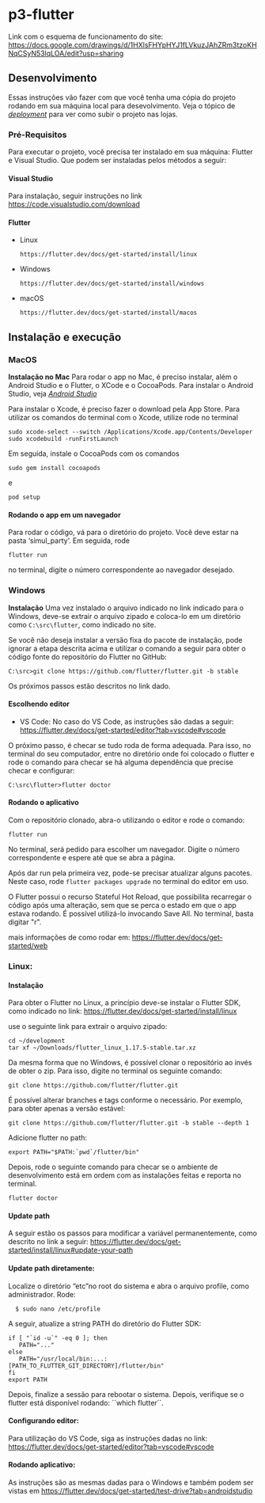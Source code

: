 # p3-flutter

Link com o esquema de funcionamento do site: https://docs.google.com/drawings/d/1HXlsFHYpHYJ1fLVkuzJAhZRm3tzoKHNqCSyN53lqLOA/edit?usp=sharing

## Desenvolvimento

Essas instruções vão fazer com que você tenha uma cópia do projeto rodando em sua máquina local para desevolvimento.
Veja o tópico de [_deployment_](#deployment) para ver como subir o projeto nas lojas.

### Pré-Requisitos

Para executar o projeto, você precisa ter instalado em sua máquina: Flutter e Visual Studio. Que podem ser instaladas pelos métodos a seguir:

#### Visual Studio
Para instalação, seguir instruções no link
https://code.visualstudio.com/download

#### Flutter

- Linux

  ```
  https://flutter.dev/docs/get-started/install/linux
  ```

- Windows
  ```
  https://flutter.dev/docs/get-started/install/windows
  ```
  
- macOS
  ```
  https://flutter.dev/docs/get-started/install/macos
  ```
  
  
## Instalação e execução
 
### MacOS
**Instalação no Mac**
Para rodar o app no Mac, é preciso instalar, além o Android Studio e o Flutter, o XCode e o CocoaPods.
Para instalar o Android Studio, veja [_Android Studio_](#Android_Studio)

Para instalar o Xcode, é preciso fazer o download pela App Store. Para utilizar os comandos do terminal com o Xcode, utilize rode no terminal 
```
sudo xcode-select --switch /Applications/Xcode.app/Contents/Developer
sudo xcodebuild -runFirstLaunch
```

Em seguida, instale o CocoaPods com os comandos 
```
sudo gem install cocoapods
```
e 
```
pod setup
```

#### Rodando o app em um navegador
Para rodar o código, vá para o diretório do projeto. Você deve estar na pasta ‘simul_party’. Em seguida, rode 
```
flutter run
```
no terminal, digite o número correspondente ao navegador desejado.
 
### Windows
**Instalação**
Uma vez instalado o arquivo indicado no link indicado para o Windows, deve-se extrair o arquivo zipado e coloca-lo em um diretório como ``C:\src\flutter``, como indicado no site. 

Se você não deseja instalar a versão fixa do pacote de instalação, pode ignorar a etapa descrita acima e utilizar o comando a seguir para obter o código fonte do repositório do Flutter no GitHub:
```
C:\src>git clone https://github.com/flutter/flutter.git -b stable
```

Os próximos passos estão descritos no link dado.

#### Escolhendo editor

- VS Code:
No caso do VS Code, as instruções são dadas a seguir: https://flutter.dev/docs/get-started/editor?tab=vscode#vscode

O próximo passo, é checar se tudo roda de forma adequada. Para isso, no terminal do seu computador, entre no diretório onde foi colocado o flutter e rode o comando para checar se há alguma dependência que precise checar e configurar:
```
C:\src\flutter>flutter doctor
```

#### Rodando o aplicativo
Com o repositório clonado, abra-o utilizando o editor e rode o comando:

```
flutter run
```
No terminal, será pedido para escolher um navegador. Digite o número correspondente e espere até que se abra a página.

Após dar run pela primeira vez, pode-se precisar atualizar alguns pacotes. Neste caso, rode ``flutter packages upgrade`` no terminal do editor em uso.

O Flutter possui o recurso Stateful Hot Reload, que possibilita recarregar o código após uma alteração, sem que se perca o estado em que o app estava rodando. É possível utilizá-lo invocando Save All. No terminal, basta digitar "r".

mais informações de como rodar em: https://flutter.dev/docs/get-started/web

### Linux:
#### Instalação

Para obter o Flutter no Linux, a princípio deve-se instalar o Flutter SDK, como indicado no link: https://flutter.dev/docs/get-started/install/linux

use o seguinte link para extrair o arquivo zipado:
```
cd ~/development
tar xf ~/Downloads/flutter_linux_1.17.5-stable.tar.xz
```
Da mesma forma que no Windows, é possível clonar o repositório ao invés de obter o zip. Para isso, digite no terminal os seguinte comando:
```
git clone https://github.com/flutter/flutter.git
```
É possível alterar branches e tags conforme o necessário. Por exemplo, para obter apenas a versão estável:

```
git clone https://github.com/flutter/flutter.git -b stable --depth 1
```
Adicione flutter no path:
```
export PATH="$PATH:`pwd`/flutter/bin"
```

Depois, rode o seguinte comando para checar se o ambiente de desenvolvimento está em ordem com as instalações feitas e reporta no terminal. 

```
flutter doctor
``` 

#### Update path
A seguir estão os passos para modificar a variável permanentemente, como descrito no link a seguir:
https://flutter.dev/docs/get-started/install/linux#update-your-path

#### Update path diretamente:
Localize o diretório “etc”no root do sistema e abra o arquivo profile, como administrador. Rode:
```
  $ sudo nano /etc/profile
```
A seguir, atualize a string PATH do diretório do Flutter SDK:
```
if [ "`id -u`" -eq 0 ]; then
   PATH="..."
else
   PATH="/usr/local/bin:...:[PATH_TO_FLUTTER_GIT_DIRECTORY]/flutter/bin"
fi
export PATH
```
Depois, finalize a sessão para rebootar o sistema. Depois, verifique se o flutter está disponível rodando: ´´which flutter´´. 



#### Configurando editor:

Para utilização do VS Code, siga as instruções dadas no link:
https://flutter.dev/docs/get-started/editor?tab=vscode#vscode


#### Rodando aplicativo:
As instruções são as mesmas dadas para o Windows e também podem ser vistas em https://flutter.dev/docs/get-started/test-drive?tab=androidstudio


